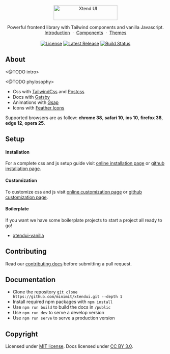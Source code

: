 <p align="center">
  <a href="https://xtendui.com/" style="display: inline-block;">
    <img src="https://raw.githubusercontent.com/minimit/xtendui/master/static/logo.svg" alt="Xtend UI" width="200" height="47">
  </a>
</p>

<p align="center">
  Powerful frontend library with Tailwind components and vanilla Javascript.
  <br/>
  <a href="https://xtendui.com">Introduction</a>&nbsp;&nbsp;·&nbsp;&nbsp;<a href="https://xtendui.com/components">Components</a>&nbsp;&nbsp;·&nbsp;&nbsp;<a href="https://xtendui.com/themes">Themes</a>
  <br/><br/>
  <a href="https://github.com/minimit/xtendui/blob/master/LICENSE" style="display: inline-block;">
    <img src="https://img.shields.io/npm/l/xtendui.svg" alt="License" loading="eager">
  </a>
  <a href="https://www.npmjs.com/package/xtendui" style="display: inline-block;">
    <img src="https://img.shields.io/npm/v/xtendui.svg" alt="Latest Release" loading="eager">
  </a>
  <a href="https://github.com/minimit/xtendui/actions?query=workflow%3ARelease" style="display: inline-block;">
    <img src="https://img.shields.io/github/workflow/status/minimit/xtendui/Release" alt="Build Status" loading="eager">
  </a>
</p>

## About

<@TODO intro>

<@TODO phylosophy>

* Css with [TailwindCss](https://tailwindcss.com/) and [Postcss](https://postcss.org/)
* Docs with [Gatsby](https://www.gatsbyjs.com/)
* Animations with [Gsap](https://greensock.com/gsap/)
* Icons with [Feather Icons](https://feathericons.com/)

Supported browsers are as follow: **chrome 38**, **safari 10**, **ios 10**, **firefox 38**, **edge 12**, **opera 25**.

## Setup

#### Installation

For a complete css and js setup guide visit [online installation page](https://xtendui.com/introduction/getting-started/installation) or [github installation page](https://github.com/minimit/xtendui/blob/master/INSTALLATION.md).

#### Customization

To customize css and js visit [online customization page](https://xtendui.com/introduction/getting-started/customization) or [github customization page](https://github.com/minimit/xtendui/blob/master/CUSTOMIZATION.md).

#### Boilerplate

If you want we have some boilerplate projects to start a project all ready to go!

* [xtendui-vanilla](https://github.com/minimit/xtendui-vanilla)

## Contributing

Read our [contributing docs](https://github.com/minimit/xtendui/blob/master/.github/CONTRIBUTING.md) before submitting a pull request.

## Documentation

* Clone the repository `git clone https://github.com/minimit/xtendui.git --depth 1`
* Install required npm packages with `npm install`
* Use `npm run build` to build the docs in `/public`
* Use `npm run dev` to serve a develop version
* Use `npm run serve` to serve a production version

## Copyright

Licensed under [MIT license](https://github.com/minimit/xtendui/blob/master/LICENSE).
Docs licensed under [CC BY 3.0](https://github.com/minimit/xtendui/blob/master/LICENSE-DOCS).
